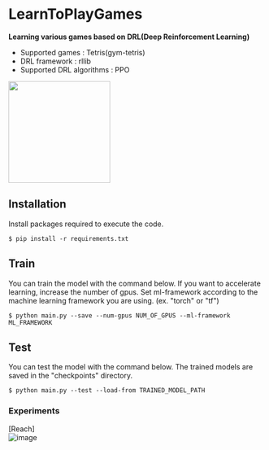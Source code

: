 # LearnToPlayGames
**Learning various games based on DRL(Deep Reinforcement Learning)**

- Supported games : Tetris(gym-tetris)  
- DRL framework : rllib  
- Supported DRL algorithms : PPO  

<img src="https://user-images.githubusercontent.com/23740495/178166394-40d4190d-54fe-4d86-9215-82fe99f71b62.gif" width="200" height="200"/>



## Installation
Install packages required to execute the code.  
~~~
$ pip install -r requirements.txt
~~~

## Train
You can train the model with the command below.
If you want to accelerate learning, increase the number of gpus.
Set ml-framework according to the machine learning framework you are using. (ex. "torch" or "tf")
~~~
$ python main.py --save --num-gpus NUM_OF_GPUS --ml-framework ML_FRAMEWORK
~~~

## Test
You can test the model with the command below.
The trained models are saved in the "checkpoints" directory.  
~~~
$ python main.py --test --load-from TRAINED_MODEL_PATH
~~~

### Experiments
[Reach]  
![image](https://user-images.githubusercontent.com/23740495/178166097-d6d2326f-2b63-455b-8489-94084f4a9fdf.png)

